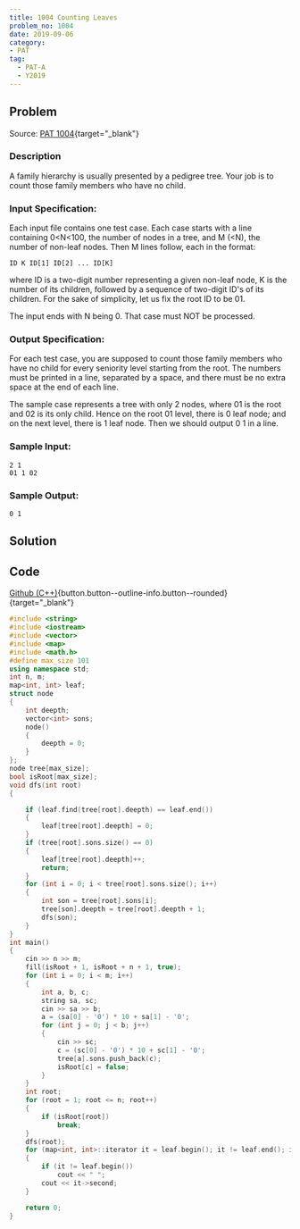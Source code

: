 ```yaml
---
title: 1004 Counting Leaves
problem_no: 1004
date: 2019-09-06
category:
- PAT
tag:
  - PAT-A
  - Y2019
---
```


<!--more-->

## Problem

Source: [PAT 1004](https://pintia.cn/problem-sets/994805342720868352/problems/994805521431773184){target="_blank"}

### Description

A family hierarchy is usually presented by a pedigree tree. Your job is to count those family members who have no child.

### Input Specification:

Each input file contains one test case. Each case starts with a line containing 0<N<100, the number of nodes in a tree,
and M (<N), the number of non-leaf nodes. Then M lines follow, each in the format:

`ID K ID[1] ID[2] ... ID[K]`

where ID is a two-digit number representing a given non-leaf node, K is the number of its children, followed by a
sequence of two-digit ID's of its children. For the sake of simplicity, let us fix the root ID to be 01.

The input ends with N being 0. That case must NOT be processed.

### Output Specification:

For each test case, you are supposed to count those family members who have no child for every seniority level starting
from the root. The numbers must be printed in a line, separated by a space, and there must be no extra space at the end
of each line.

The sample case represents a tree with only 2 nodes, where 01 is the root and 02 is its only child. Hence on the root 01
level, there is 0 leaf node; and on the next level, there is 1 leaf node. Then we should output 0 1 in a line.

### Sample Input:

```text
2 1
01 1 02
```

### Sample Output:

```text
0 1
```

## Solution

## Code

[Github (C++)](https://github.com/Alomerry/algorithm/blob/master/pat/a/1004){button.button--outline-info.button--rounded}{target="_blank"}


```cpp
#include <string>
#include <iostream>
#include <vector>
#include <map>
#include <math.h>
#define max_size 101
using namespace std;
int n, m;
map<int, int> leaf;
struct node
{
    int deepth;
    vector<int> sons;
    node()
    {
        deepth = 0;
    }
};
node tree[max_size];
bool isRoot[max_size];
void dfs(int root)
{

    if (leaf.find(tree[root].deepth) == leaf.end())
    {
        leaf[tree[root].deepth] = 0;
    }
    if (tree[root].sons.size() == 0)
    {
        leaf[tree[root].deepth]++;
        return;
    }
    for (int i = 0; i < tree[root].sons.size(); i++)
    {
        int son = tree[root].sons[i];
        tree[son].deepth = tree[root].deepth + 1;
        dfs(son);
    }
}
int main()
{
    cin >> n >> m;
    fill(isRoot + 1, isRoot + n + 1, true);
    for (int i = 0; i < m; i++)
    {
        int a, b, c;
        string sa, sc;
        cin >> sa >> b;
        a = (sa[0] - '0') * 10 + sa[1] - '0';
        for (int j = 0; j < b; j++)
        {
            cin >> sc;
            c = (sc[0] - '0') * 10 + sc[1] - '0';
            tree[a].sons.push_back(c);
            isRoot[c] = false;
        }
    }
    int root;
    for (root = 1; root <= n; root++)
    {
        if (isRoot[root])
            break;
    }
    dfs(root);
    for (map<int, int>::iterator it = leaf.begin(); it != leaf.end(); it++)
    {
        if (it != leaf.begin())
            cout << " ";
        cout << it->second;
    }

    return 0;
}
```
